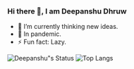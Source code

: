 ### Hi there 👋, I am Deepanshu Dhruw

- 🔭 I’m currently thinking new ideas.        
- 🌱 In pandemic.
- ⚡  Fun fact: Lazy.

![Deepanshu"s Status](https://github-readme-stats.vercel.app/api?username=devblin&show_icons=true&hide_border=true)
![Top Langs](https://github-readme-stats.vercel.app/api/top-langs/?username=devblin&layout=compact&hide=tsql,hack&langs_count=10&hide_border=true)
